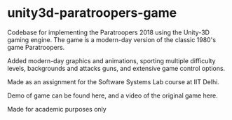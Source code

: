 # unity3d-paratroopers-game
Codebase for implementing the Paratroopers 2018 using the Unity-3D gaming engine. The game is a modern-day version of the classic 1980's game Paratroopers.

Added modern-day graphics and animations, sporting multiple difficulty levels, backgrounds and attacks guns, and extensive game control options. 

Made as an assignment for the Software Systems Lab course at IIT Delhi.

Demo of game can be found here, and a video of the original game here.

Made for academic purposes only
